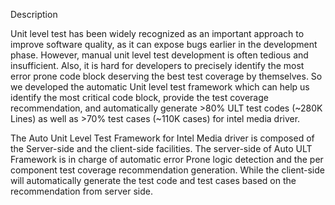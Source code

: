 Description

Unit level test has been widely recognized as an important approach to improve software quality, as it can expose bugs earlier in the development phase. However, manual unit level test development is often tedious and insufficient. Also, it is hard for developers to precisely identify the most error prone code block deserving the best test coverage by themselves.  So we developed the automatic Unit level test framework which can help us identify the most critical code block, provide the test coverage recommendation, and automatically generate >80% ULT test codes (~280K Lines) as well as >70% test cases (~110K cases) for intel media driver.

The Auto Unit Level Test Framework for Intel Media driver is composed of the Server-side and the client-side facilities. The server-side of Auto ULT Framework is in charge of automatic error Prone logic detection and the per component test coverage recommendation generation. While the client-side will automatically generate the test code and test cases based on the recommendation from server side. 

